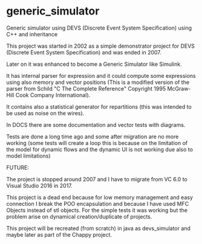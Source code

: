 # generic_simulator
Generic simulator using DEVS (Discrete Event System Specification) using C++ and inheritance

This project was started in 2002 as a simple demonstrator project for DEVS (Discrete Event System Specification) and was ended in 2007.

Later on it was enhanced to become a Generic Simulator like Simulink.

It has internal parser for expression and it could compute some expressions using also memory and vector positions (This is a modified version of the parser from Schild "C The Complete Reference" Copyright 1995 McGraw-Hill Cook Company International).

It contains also a statistical generator for repartitions (this was intended to be used as noise on the wires).

In DOCS there are some documentation and vector tests with diagrams.

Tests are done a long time ago and some after migration are no more working (some tests will create a loop this is because on the limitation of the model for dynamic flows and the dynamic UI is not working due also to model limitations)

FUTURE:

The project is stopped around 2007 and I have to migrate from VC 6.0 to Visual Studio 2016 in 2017.

This project is a dead end because for low memory management and easy connection I break the POO encapsulation and because I have used MFC Objects instead of stl objects. For the simple tests it was working but the problem arise on dynamical creation/duplicate of projects.

This project will be recreated (from scratch) in java as devs_simulator and maybe later as part of the Chappy project.
